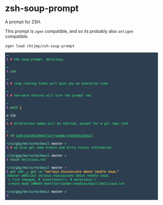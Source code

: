 # zsh-soup-prompt

A prompt for ZSH.

This prompt is `zgen` compatible, and so its probably also `antigen` compatible.

`zgen load rktjmp/zsh-soup-prompt`

![](screenshot.png)
